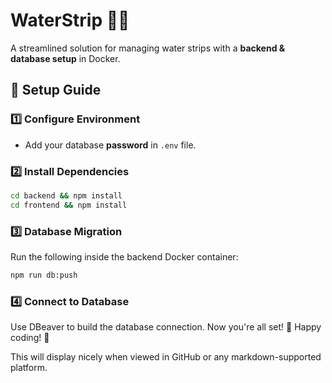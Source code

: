 # **WaterStrip** 🌊💧  

A streamlined solution for managing water strips with a **backend & database setup** in Docker.  

## 🚀 **Setup Guide**  

### **1️⃣ Configure Environment**  
- Add your database **password** in `.env` file.  

### **2️⃣ Install Dependencies**  
```sh
cd backend && npm install
cd frontend && npm install
```

### **3️⃣ Database Migration**
Run the following inside the backend Docker container:
```sh
npm run db:push
```
### **4️⃣ Connect to Database**
Use DBeaver to build the database connection.
Now you're all set! 🎯 Happy coding! 🚀


This will display nicely when viewed in GitHub or any markdown-supported platform.

